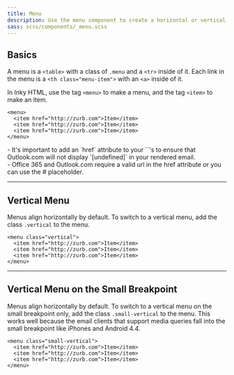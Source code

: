 ```yaml
---
title: Menu
description: Use the menu component to create a horizontal or vertical list of links.
sass: scss/components/_menu.scss
---
```


## Basics

A menu is a `<table>` with a class of `.menu` and a `<tr>` inside of it. Each link in the menu is a `<th class="menu-item">` with an `<a>` inside of it.

In Inky HTML, use the tag `<menu>` to make a menu, and the tag `<item>` to make an item.

```example
<menu>
  <item href="http://zurb.com">Item</item>
  <item href="http://zurb.com">Item</item>
  <item href="http://zurb.com">Item</item>
</menu>
```

<div class="callout primary">
- It's important to add an `href` attribute to your `<item>`'s to ensure that Outlook.com will not display `[undefined]` in your rendered email.<br>
- Office 365 and Outlook.com require a valid url in the href attribute or you can use the # placeholder.
</div>

---

## Vertical Menu

Menus align horizontally by default. To switch to a vertical menu, add the class `.vertical` to the menu.

```example
<menu class="vertical">
  <item href="http://zurb.com">Item</item>
  <item href="http://zurb.com">Item</item>
  <item href="http://zurb.com">Item</item>
</menu>
```

---

## Vertical Menu on the Small Breakpoint

Menus align horizontally by default. To switch to a vertical menu on the small breakpoint only, add the class `.small-vertical` to the menu. This works well because the email clients that support media queries fall into the small breakpoint like iPhones and Android 4.4.

```example
<menu class="small-vertical">
  <item href="http://zurb.com">Item</item>
  <item href="http://zurb.com">Item</item>
  <item href="http://zurb.com">Item</item>
</menu>
```
